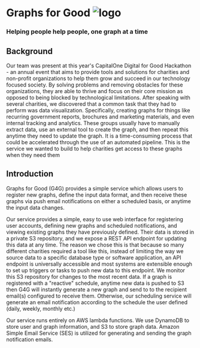 # Graphs for Good ![logo](ui/static/logo_sm.png)

### Helping people help people, one graph at a time

## Background
Our team was present at this year's CapitalOne Digital for Good Hackathon - an annual event that aims to provide tools
and solutions for charities and non-profit organizations to help them grow and succeed in our technology focused society.
By solving problems and removing obstacles for these organizations, they are able to thrive and focus on their core
mission as opposed to being blocked by technological limitations.
After speaking with several charities, we discovered that a common task that they had to perform was data visualization.
Specifically, creating graphs for things like recurring government reports, brochures and marketing materials, and even 
internal tracking and analytics. These groups usually have to manually extract data, use an external tool to create the 
graph, and then repeat this anytime they need to update the graph. It is a time-consuming process that could be accelerated
through the use of an automated pipeline. This is the service we wanted to build to help charities get access to these
graphs when they need them
 
## Introduction

Graphs for Good (G4G) provides a simple service which allows users to register new graphs, define the input data format, and 
then receive these graphs via push email notifications on either a scheduled basis, or anytime the input data changes.

Our service provides a simple, easy to use web interface for registering user accounts, defining new graphs and scheduled
notifications, and viewing existing graphs they have previously defined. Their data is stored in a private S3 repository,
and we expose a REST API endpoint for updating this data at any time. The reason we chose this is that because so many
different charities required a tool like this, instead of limiting the way we source data to a specific database type
or software application, an API endpoint is universally accessible and most systems are extensible enough to set up 
triggers or tasks to push new data to this endpoint.
We monitor this S3 repository for changes to the most recent data. If a graph is registered with a "reactive" schedule, 
anytime new data is pushed to S3 then G4G will instantly generate a new graph and send to to the recipient email(s)
configured to receive them. Otherwise, our scheduling service will generate an email notification according to the
schedule the user defined (daily, weekly, monthly etc.)

Our service runs entirely on AWS lambda functions. We use DynamoDB to store user and graph information, and S3 to store
graph data. Amazon Simple Email Service (SES) is utilized for generating and sending the graph notification emails.
